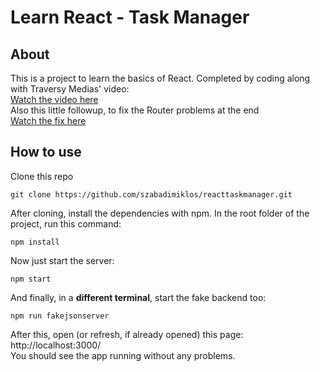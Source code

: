 # Learn React - Task Manager 
## About
This is a project to learn the basics of React. Completed by coding along with Traversy Medias' video:  
[Watch the video here](https://www.youtube.com/watch?v=w7ejDZ8SWv8)  
Also this little followup, to fix the Router problems at the end  
[Watch the fix here](https://www.youtube.com/watch?v=k2Zk5cbiZhg)

## How to use

Clone this repo

    git clone https://github.com/szabadimiklos/reacttaskmanager.git

After cloning, install the dependencies with npm. In the root folder of the project, run this command:

    npm install

Now just start the server:

    npm start

And finally, in a **different terminal**, start the fake backend too:

    npm run fakejsonserver

After this, open (or refresh, if already opened) this page: http://localhost:3000/  
You should see the app running without any problems.  